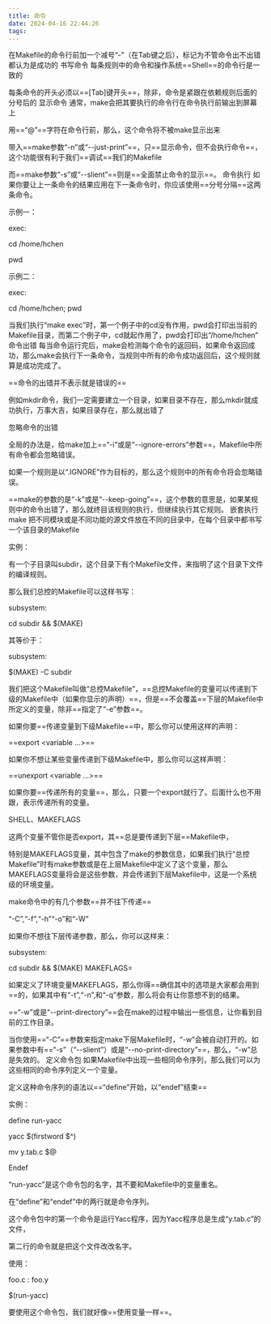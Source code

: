 ```yaml
---
title: 命令
date: 2024-04-16 22:44:26
tags: 
---
```


在Makefile的命令行前加一个减号“-”（在Tab键之后），标记为不管命令出不出错都认为是成功的
书写命令
每条规则中的命令和操作系统==Shell==的命令行是一致的

每条命令的开头必须以==\[Tab\]键开头==，除非，命令是紧跟在依赖规则后面的分号后的
显示命令
通常，make会把其要执行的命令行在命令执行前输出到屏幕上

用==“@”==字符在命令行前，那么，这个命令将不被make显示出来

带入==make参数“-n”或“--just-print”==，只==显示命令，但不会执行命令==，这个功能很有利于我们==调试==我们的Makefile

而==make参数“-s”或“--slient”==则是==全面禁止命令的显示==。
命令执行
如果你要让上一条命令的结果应用在下一条命令时，你应该使用==分号分隔==这两条命令。

示例一：

exec:

cd /home/hchen

pwd

示例二：

exec:

cd /home/hchen; pwd

当我们执行“make exec”时，第一个例子中的cd没有作用，pwd会打印出当前的Makefile目录，而第二个例子中，cd就起作用了，pwd会打印出“/home/hchen”
命令出错
每当命令运行完后，make会检测每个命令的返回码，如果命令返回成功，那么make会执行下一条命令，当规则中所有的命令成功返回后，这个规则就算是成功完成了。

==命令的出错并不表示就是错误的==

例如mkdir命令，我们一定需要建立一个目录，如果目录不存在，那么mkdir就成功执行，万事大吉，如果目录存在，那么就出错了

忽略命令的出错

全局的办法是，给make加上==“-i”或是“--ignore-errors”参数==，Makefile中所有命令都会忽略错误。

如果一个规则是以“.IGNORE”作为目标的，那么这个规则中的所有命令将会忽略错误。

==make的参数的是“-k”或是“--keep-going”==，这个参数的意思是，如果某规则中的命令出错了，那么就终目该规则的执行，但继续执行其它规则。
嵌套执行make
把不同模块或是不同功能的源文件放在不同的目录中，在每个目录中都书写一个该目录的Makefile

实例：

有一个子目录叫subdir，这个目录下有个Makefile文件，来指明了这个目录下文件的编译规则。

那么我们总控的Makefile可以这样书写：

subsystem:

cd subdir && \$(MAKE)

其等价于：

subsystem:

\$(MAKE) -C subdir

我们把这个Makefile叫做“总控Makefile”，==总控Makefile的变量可以传递到下级的Makefile中（如果你显示的声明）==，但是==不会覆盖==下层的Makefile中所定义的变量，除非==指定了“-e”参数==。

如果你要==传递变量到下级Makefile==中，那么你可以使用这样的声明：

==export \<variable ...\>==

如果你不想让某些变量传递到下级Makefile中，那么你可以这样声明：

==unexport \<variable ...\>==

如果你要==传递所有的变量==，那么，只要一个export就行了。后面什么也不用跟，表示传递所有的变量。

SHELL、MAKEFLAGS

这两个变量不管你是否export，其==总是要传递到下层==Makefile中，

特别是MAKEFLAGS变量，其中包含了make的参数信息，如果我们执行“总控Makefile”时有make参数或是在上层Makefile中定义了这个变量，那么MAKEFLAGS变量将会是这些参数，并会传递到下层Makefile中，这是一个系统级的环境变量。

make命令中的有几个参数==并不往下传递==

“-C”,“-f”,“-h”“-o”和“-W”

如果你不想往下层传递参数，那么，你可以这样来：

subsystem:

cd subdir && \$(MAKE) MAKEFLAGS=

如果定义了环境变量MAKEFLAGS，那么你得==确信其中的选项是大家都会用到==的，如果其中有“-t”,“-n”,和“-q”参数，那么将会有让你意想不到的结果。

==“-w”或是“--print-directory”==会在make的过程中输出一些信息，让你看到目前的工作目录。

当你使用==“-C”==参数来指定make下层Makefile时，“-w”会被自动打开的。如果参数中有==“-s”（“--slient”）或是“--no-print-directory”==，那么，“-w”总是失效的。
定义命令包
如果Makefile中出现一些相同命令序列，那么我们可以为这些相同的命令序列定义一个变量。

定义这种命令序列的语法以==“define”开始，以“endef”结束==

实例：

define run-yacc

yacc \$(firstword \$^)

mv y.tab.c \$@

Endef

“run-yacc”是这个命令包的名字，其不要和Makefile中的变量重名。

在“define”和“endef”中的两行就是命令序列。

这个命令包中的第一个命令是运行Yacc程序，因为Yacc程序总是生成“y.tab.c”的文件，

第二行的命令就是把这个文件改改名字。

使用：

foo.c : foo.y

\$(run-yacc)

要使用这个命令包，我们就好像==使用变量一样==。
